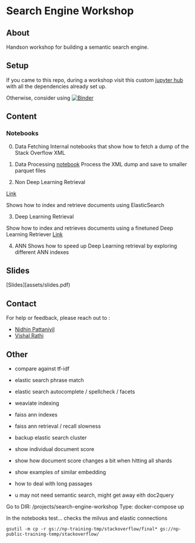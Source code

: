 # Search Engine Workshop


## About

Handson workshop for building a semantic search engine.




## Setup 

If you came to this repo, during a workshop visit this custom [jupyter hub](http://hub.np.training) with all the dependencies already set up.



Otherwise, consider using [![Binder](https://mybinder.org/badge_logo.svg)](https://mybinder.org/v2/gh/npatta01/search-engine-workshop/main)


## Content

### Notebooks

0. Data Fetching
Internal notebooks that show how to fetch a dump of the Stack Overflow XML 

1. Data Processing
[notebook](notebooks/01_b_setup.ipynb)
Process the XML dump and save to smaller parquet files

2. Non Deep Learning Retrieval

[Link](notebooks/02_indexing_es.ipynb)

Shows how to index and retrieve documents using ElasticSearch

3. Deep Learning Retrieval

Show how to index and retrieves documents using a finetuned Deep Learning Retriever
[Link](notebooks/02_indexing_faiss.ipynb) 

4. ANN
Shows how to speed up Deep Learning retrieval by exploring different ANN indexes



## Slides

[Slides][assets/slides.pdf) 


## Contact

For help or feedback, please reach out to :

- [Nidhin Pattaniyil](https://www.linkedin.com/in/nidhinpattaniyil/)   
- [Vishal Rathi](https://www.linkedin.com/in/vishalkumarrathi/)   




## Other
- compare against tf-idf
- elastic search phrase match 
- elastic search autocomplete / spellcheck / facets
- weaviate indexing 
- faiss ann indexes
- faiss ann retrieval / recall slowness

- backup elastic search cluster
- show individual document score
- show how document score changes a bit when hitting all shards

- show examples of similar embedding
- how to deal with long passages
- u may not need semantic search, might get away eith doc2query


Go to DIR: /projects/search-engine-workshop
Type: docker-compose up

In the notebooks test... checks the milvus and elastic connections


```
gsutil -m cp -r gs://np-training-tmp/stackoverflow/final* gs://np-public-training-temp/stackoverflow/
```
